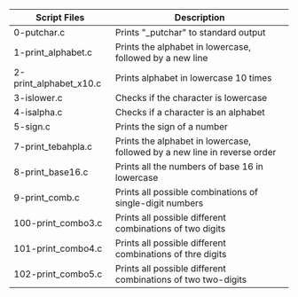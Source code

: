 
| Script Files | Description |
| ----------- | ----------- |
| 0-putchar.c | Prints "_putchar" to standard output |
|1-print_alphabet.c |Prints the alphabet in lowercase, followed by a new line |
|2-print_alphabet_x10.c | Prints alphabet in lowercase 10 times
| 3-islower.c | Checks if the character is lowercase |
| 4-isalpha.c | Checks if a character is an alphabet |
| 5-sign.c | Prints the sign of a  number |
| 7-print_tebahpla.c |Prints the alphabet in lowercase, followed by a new line in reverse order |
| 8-print_base16.c | Prints all the numbers of base 16 in lowercase |
| 9-print_comb.c | Prints all possible combinations of single-digit numbers |
| 100-print_combo3.c | Prints all possible different combinations of two digits |
| 101-print_combo4.c | Prints all possible different combinations of thre digits |
| 102-print_combo5.c | Prints all possible different combinations of two two-digits |
